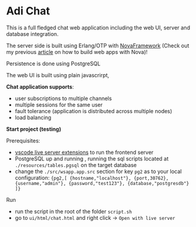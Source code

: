 # Adi Chat

This is a full fledged chat web application including the web UI, server and database integration.

The server side is built using Erlang/OTP with  [NovaFramework](http://novaframework.org/) (Check out my previous 
[article](https://github.com/sanzor/NovaWebApiTutorial) on how to build web apps with Nova)!

Persistence is done using PostgreSQL

The web UI is built using plain javascrirpt,

**Chat application supports**:
- user subscriptions to multiple channels
- multiple sessions for the same user
- fault tolerance (application is distributed across multiple nodes)
- load balancing

**Start project (testing)**


Prerequisites:
- [vscode live server extensions](https://github.com/ritwickdey/vscode-live-server-plus-plus) to run the frontend server
- PostgreSQL  up and running , running the sql scripts located at `./resources/tables.pgsql` on the target database
- change the `./src/wsapp.app.src`  section for key `pg2` as to your local configuration: 
 `{pg2,[
    {hostname,"localhost"},
    {port,30762},
    {username,"admin"},
    {password,"test123"},
    {database,"postgresdb"}
   ]}`

Run 
- run the script in the root of the folder `script.sh` 
- go to `ui/html/chat.html` and right click -> `Open with live server`
